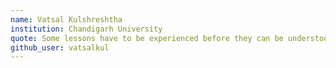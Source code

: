```yaml
---
name: Vatsal Kulshreshtha
institution: Chandigarh University
quote: Some lessons have to be experienced before they can be understood! Live every moment..
github_user: vatsalkul
---
```

